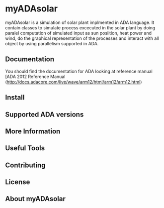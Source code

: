 # myADAsolar

myADAsolar is a simulation of solar plant implmented in ADA language. It contain classes to simulate process excecuted in the solar plant by doing paralel computation of simulated input as sun posiition, heat power and wind, do the graphical representation of the processes and interact with all object by using parallelism supported in ADA.

Documentation
-------------
You should find the documentation for ADA looking at reference manual [ADA 2012 Reference Manual (http://docs.adacore.com/live/wave/arm12/html/arm12/arm12.html)


Install
--------

Supported ADA versions
-----------------------

More Information
----------------

Useful Tools
------------

Contributing
------------

License
-------

About myADAsolar
----------------
